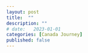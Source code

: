 ```yaml
---
layout: post
title:  ""
description: ""
# date:   2023-01-01 
categories: [Canada Journey]
published: false
---
```


